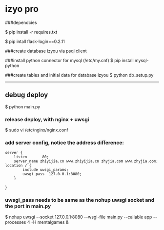 izyo pro
===============

###dependcies

$ pip install -r requires.txt

$ pip intall flask-login==0.2.11

###create database izyou via psql client

###install python connector for mysql (/etc/my.cnf)
$ pip install mysql-python

###create tables and initial data for database izyou
$ python db_setup.py

-----

## debug deploy
$ python main.py

### release deploy, with nginx + uwsgi
$ sudo vi /etc/nginx/nginx.conf
### add server config, notice the address difference:    
    server {
        listen       80;
        server_name zhiyijia.cn www.zhiyijia.cn zhyjia.com www.zhyjia.com;
	location / {
            include uwsgi_params;
            uwsgi_pass  127.0.0.1:8080;
        }
   }
### uwsgi_pass needs to be same as the nohup uwsgi socket and the port in main.py

$ nohup uwsgi --socket 127.0.0.1:8080 --wsgi-file main.py --callable app --processes 4 -H mentalgames &
